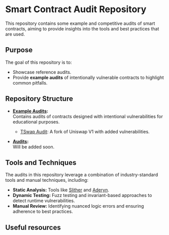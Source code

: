 # Smart Contract Audit Repository

This repository contains some example and competitive audits of smart contracts, aiming to provide insights into the tools and best practices that are used.

## Purpose

The goal of this repository is to:  
- Showcase reference audits.  
- Provide **example audits** of intentionally vulnerable contracts to highlight common pitfalls.  

## Repository Structure

- **[Example Audits](./example-audits):**  
  Contains audits of contracts designed with intentional vulnerabilities for educational purposes.  
  - [TSwap Audit](./example-audits/tswap-audit.md): A fork of Uniswap V1 with added vulnerabilities.  


- **[Audits](./real-audits):**  
Will be added soon.

## Tools and Techniques

The audits in this repository leverage a combination of industry-standard tools and manual techniques, including:  
- **Static Analysis:** Tools like [Slither](https://github.com/crytic/slither) and [Aderyn](https://github.com/crytic/aderyn).  
- **Dynamic Testing:** Fuzz testing and invariant-based approaches to detect runtime vulnerabilities.  
- **Manual Review:** Identifying nuanced logic errors and ensuring adherence to best practices.

## Useful resources

